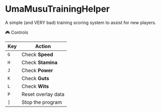 # UmaMusuTrainingHelper
A simple (and VERY bad) training scoring system to assist for new players.



 🎮 Controls

| Key | Action |
|-----|--------|
| `G` | Check **Speed** |
| `H` | Check **Stamina** |
| `J` | Check **Power** |
| `K` | Check **Guts** |
| `L` | Check **Wits** |
| `P` | Reset overlay data |
| `]` | Stop the program |

